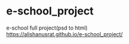 # e-school_project
e-school full project(psd to html)
<br>
 https://alishanusrat.github.io/e-school_project/
